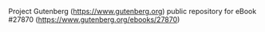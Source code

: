 Project Gutenberg (https://www.gutenberg.org) public repository for eBook #27870 (https://www.gutenberg.org/ebooks/27870)
